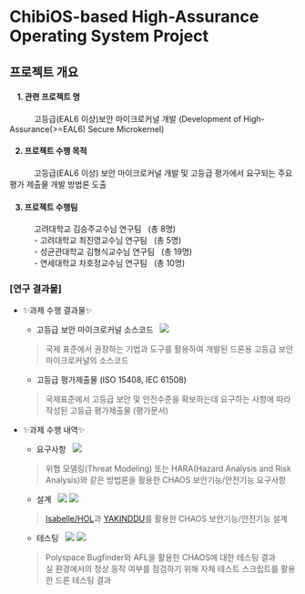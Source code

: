 
# ChibiOS-based High-Assurance Operating System Project
## 프로젝트 개요
####  &#160; &#160; 1. 관련 프로젝트 명
 &#160; &#160; &#160; &#160; &#160; &#160;고등급(EAL6 이상)보안 마이크로커널 개발 (Development of High-Assurance(>=EAL6) Secure Microkernel)
####  &#160; &#160;2. 프로젝트 수행 목적
 &#160; &#160; &#160; &#160; &#160; &#160;고등급(EAL6 이상) 보안 마이크로커널 개발 및 고등급 평가에서 요구되는 주요 평가 제출물 개발 방법론 도출
####  &#160; &#160;3. 프로젝트 수행팀
 &#160; &#160; &#160; &#160; &#160; &#160;고려대학교 김승주교수님 연구팀 &#160; (총 8명) <br>
 &#160; &#160; &#160; &#160; &#160; &#160;- 고려대학교 최진영교수님 연구팀 &#160; (총 5명) <br>
 &#160; &#160; &#160; &#160; &#160; &#160;- 성균관대학교 김형식교수님 연구팀 &#160; (총 19명) <br>
 &#160; &#160; &#160; &#160; &#160; &#160;- 연세대학교 차호정교수님 연구팀 &#160; (총 10명) <br>

### [연구 결과물]

- ✨과제 수행 결과물✨
  - 고등급 보안 마이크로커널 소스코드 &#160; <img src="https://img.shields.io/badge/-C%2FC%2B%2B-red">
  > 국제 표준에서 권장하는 기법과 도구를 활용하여 개발된 드론용 고등급 보안마이크로커널의 소스코드
  - 고등급 평가제출물 (ISO 15408, IEC 61508)
  > 국제표준에서 고등급 보안 및 안전수준을 확보하는데 요구하는 사항에 따라 작성된 고등급 평가제출물 (평가문서)

- ✨과제 수행 내역✨
  - 요구사항 &#160; <img src="https://img.shields.io/badge/-Microsoft%20Threat%20Modeling%20Tool-brightgreen">
  > 위협 모델링(Threat Modeling) 또는 HARA(Hazard Analysis and Risk Analysis)와 같은 방법론을 활용한 CHAOS 보안기능/안전기능 요구사항

  - 설계 &#160; <img src="https://img.shields.io/badge/-Isabelle%2FHOL%20(%EB%B3%B4%EC%95%88%EA%B8%B0%EB%8A%A5)-green"> <img src="https://img.shields.io/badge/-YAKINDDU%20(%EC%95%88%EC%A0%84%EA%B8%B0%EB%8A%A5)-yellowgreen">
  > [Isabelle/HOL](https://isabelle.in.tum.de/)과 [YAKINDDU](https://www.itemis.com/en/yakindu/state-machine/)를 활용한 CHAOS 보안기능/안전기능 설계
  - 테스팅 &#160; <img src="https://img.shields.io/badge/-Polyspace--Bugfinder%20-yellow"> <img src="https://img.shields.io/badge/-American%20Fuzzy%20Lop(AFL)%20-orange"> 
  > Polyspace Bugfinder와 AFL을 활용한 CHAOS에 대한 테스팅 결과 <br>
  > 실 환경에서의 정상 동작 여부를 점검하기 위해 자체 테스트 스크립트를 활용한 드론 테스팅 결과



